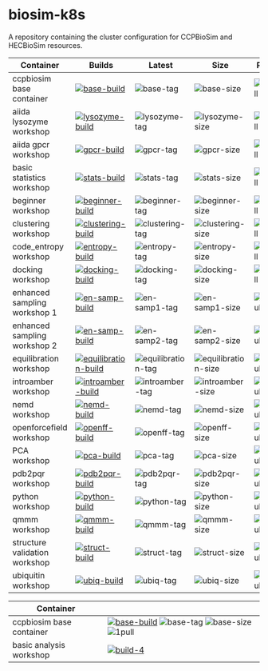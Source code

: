 # biosim-k8s
A repository containing the cluster configuration for CCPBioSim and HECBioSim resources.

| Container | Builds | Latest | Size | Pulls |
| -------- | ------- | ------ | ---- | ----- |
| ccpbiosim base container | [![base-build]][base-build-link] | ![base-tag] | ![base-size] | ![1pull] |
| aiida lysozyme workshop | [![lysozyme-build]][lysozyme-build-link] | ![lysozyme-tag] | ![lysozyme-size]  | ![2pull] |
| aiida gpcr workshop | [![gpcr-build]][gpcr-build-link] | ![gpcr-tag] | ![gpcr-size] | ![3pull] |
| basic statistics workshop | [![stats-build]][stats-build-link] | ![stats-tag] | ![stats-size] | ![5pull] |
| beginner workshop | [![beginner-build]][beginner-build-link] | ![beginner-tag] | ![beginner-size] | ![6pull] |
| clustering workshop | [![clustering-build]][clustering-build-link] | ![clustering-tag] | ![clustering-size] | ![7pull] |
| code_entropy workshop | [![entropy-build]][entropy-build-link] | ![entropy-tag] | ![entropy-size] | ![8pull] |
| docking workshop | [![docking-build]][docking-build-link] | ![docking-tag] | ![docking-size] | ![9pull] |
| enhanced sampling workshop 1 | [![en-samp-build]][en-samp-build-link] | ![en-samp1-tag] | ![en-samp1-size] | ![10pull] |
| enhanced sampling workshop 2 | [![en-samp-build]][en-samp-build-link] | ![en-samp2-tag] | ![en-samp2-size] | ![11pull] |
| equilibration workshop | [![equilibration-build]][equilibration-build-link] | ![equilibration-tag] | ![equilibration-size] | ![12pull] |
| introamber workshop | [![introamber-build]][introamber-build-link] | ![introamber-tag] | ![introamber-size] | ![13pull] |
| nemd workshop | [![nemd-build]][nemd-build-link] | ![nemd-tag] | ![nemd-size] | ![14pull] |
| openforcefield workshop | [![openff-build]][openff-build-link] | ![openff-tag] | ![openff-size] | ![15pull] |
| PCA workshop | [![pca-build]][pca-build-link] | ![pca-tag] | ![pca-size] | ![16pull] |
| pdb2pqr workshop | [![pdb2pqr-build]][pdb2pqr-build-link] | ![pdb2pqr-tag] | ![pdb2pqr-size] | ![17pull] |
| python workshop | [![python-build]][python-build-link] | ![python-tag] | ![python-size] | ![18pull] |
| qmmm workshop | [![qmmm-build]][qmmm-build-link] | ![qmmm-tag] | ![qmmm-size] | ![19pull] |
| structure validation workshop | [![struct-build]][struct-build-link] | ![struct-tag] | ![struct-size] | ![20pull] |
| ubiquitin workshop | [![ubiq-build]][ubiq-build-link] | ![ubiq-tag] | ![ubiq-size] | ![21pull] |

| Container |  |
| -------- | ------------------------------------------------------------------------------------------------------------------- |
| ccpbiosim base container | [![base-build]][base-build-link] ![base-tag] ![base-size] ![1pull] |
| basic analysis workshop | [![build-4]][link-4] | [![latest-4]][link-4] | [![size-4]][link-4] | [![pulls-4]][link-4] |

[build-4]: https://github.com/jimboid/biosim-basic-analysis-workshop/actions/workflows/build.yml/badge.svg?branch=main
[latest-4]: https://img.shields.io/badge/dynamic/xml?url=https%3A%2F%2Fgithub.com%2Fjimboid%2Fbackage%2Fraw%2Findex%2Fjimboid%2Fbiosim-basic-analysis-workshop%2Fbiosim-basic-analysis-workshop.xml&query=xml%2Fversion%5B.%2Flatest%5B.%3D%22true%22%5D%5D%2Ftags%5B.!%3D%22latest%22%5D&logo=github&label=latest&color=purple
[size-4]: https://img.shields.io/badge/dynamic/xml?url=https%3A%2F%2Fgithub.com%2Fjimboid%2Fbackage%2Fraw%2Findex%2Fjimboid%2Fbiosim-basic-analysis-workshop%2Fbiosim-basic-analysis-workshop.xml&query=xml%2Fsize&logo=github&label=size&color=orange
[pulls-4]: https://img.shields.io/badge/dynamic/xml?url=https%3A%2F%2Fgithub.com%2Fjimboid%2Fbackage%2Fraw%2Findex%2Fjimboid%2Fbiosim-basic-analysis-workshop%2Fbiosim-basic-analysis-workshop.xml&query=xml%2Fdownloads&logo=github&label=pulls&color=blue
[link-4]: https://github.com/jimboid/biosim-basic-analysis-workshop

[base-build]: https://github.com/jimboid/biosim-jupyterhub-base/actions/workflows/build.yml/badge.svg?branch=main
[base-build-link]: https://github.com/jimboid/biosim-jupyterhub-base/actions/workflows/build.yml
[lysozyme-build]: https://github.com/jimboid/biosim-aiida-lysozyme-workshop/actions/workflows/build.yml/badge.svg?branch=main
[lysozyme-build-link]: https://github.com/jimboid/biosim-aiida-lysozyme-workshop/actions/workflows/build.yml
[gpcr-build]: https://github.com/jimboid/biosim-aiida-gpcr-workshop/actions/workflows/build.yml/badge.svg?branch=main
[gpcr-build-link]: https://github.com/jimboid/biosim-aiida-gpcr-workshop/actions/workflows/build.yml
[stats-build]: https://github.com/jimboid/biosim-basic-statistics-workshop/actions/workflows/build.yml/badge.svg?branch=main
[stats-build-link]: https://github.com/jimboid/biosim-basic-statistics-workshop/actions/workflows/build.yml
[beginner-build]: https://github.com/jimboid/biosim-beginners-workshop/actions/workflows/build.yml/badge.svg?branch=main
[beginner-build-link]: https://github.com/jimboid/biosim-beginners-workshop/actions/workflows/build.yml
[clustering-build]: https://github.com/jimboid/biosim-clustering-workshop/actions/workflows/build.yml/badge.svg?branch=main
[clustering-build-link]: https://github.com/jimboid/biosim-clustering-workshop/actions/workflows/build.yml
[entropy-build]: https://github.com/jimboid/biosim-codeentropy-workshop/actions/workflows/build.yml/badge.svg?branch=main
[entropy-build-link]: https://github.com/jimboid/biosim-codeentropy-workshop/actions/workflows/build.yml
[docking-build]: https://github.com/jimboid/biosim-docking-workshop/actions/workflows/build.yml/badge.svg?branch=main
[docking-build-link]: https://github.com/jimboid/biosim-docking-workshop/actions/workflows/build.yml
[en-samp-build]: https://github.com/jimboid/biosim-enhanced-sampling-workshop/actions/workflows/build.yml/badge.svg?branch=main
[en-samp-build-link]: https://github.com/jimboid/biosim-enhanced-sampling-workshop/actions/workflows/build.yml
[equilibration-build]: https://github.com/jimboid/biosim-equilibration-workshop/actions/workflows/build.yml/badge.svg?branch=main
[equilibration-build-link]: https://github.com/jimboid/biosim-equilibration-workshop/actions/workflows/build.yml
[introamber-build]: https://github.com/jimboid/biosim-introamber-workshop/actions/workflows/build.yml/badge.svg?branch=main
[introamber-build-link]: https://github.com/jimboid/biosim-introamber-workshop/actions/workflows/build.yml
[nemd-build]: https://github.com/jimboid/biosim-nemd-workshop/actions/workflows/build.yml/badge.svg?branch=main
[nemd-build-link]: https://github.com/jimboid/biosim-nemd-workshop/actions/workflows/build.yml
[openff-build]: https://github.com/jimboid/biosim-openff-workshop/actions/workflows/build.yml/badge.svg?branch=main
[openff-build-link]: https://github.com/jimboid/biosim-openff-workshop/actions/workflows/build.yml
[pca-build]: https://github.com/jimboid/biosim-pca-workshop/actions/workflows/build.yml/badge.svg?branch=main
[pca-build-link]: https://github.com/jimboid/biosim-pca-workshop/actions/workflows/build.yml
[pdb2pqr-build]: https://github.com/jimboid/biosim-pdb2pqr-workshop/actions/workflows/build.yml/badge.svg?branch=main
[pdb2pqr-build-link]: https://github.com/jimboid/biosim-pdb2pqr-workshop/actions/workflows/build.yml
[python-build]: https://github.com/jimboid/biosim-python-workshop/actions/workflows/build.yml/badge.svg?branch=main
[python-build-link]: https://github.com/jimboid/biosim-python-workshop/actions/workflows/build.yml
[qmmm-build]: https://github.com/jimboid/biosim-qmmm-workshop/actions/workflows/build.yml/badge.svg?branch=main
[qmmm-build-link]: https://github.com/jimboid/biosim-qmmm-workshop/actions/workflows/build.yml
[struct-build]: https://github.com/jimboid/biosim-structure-validation-workshop/actions/workflows/build.yml/badge.svg?branch=main
[struct-build-link]: https://github.com/jimboid/biosim-structure-validation-workshop/actions/workflows/build.yml
[ubiq-build]: https://github.com/jimboid/biosim-ubiquitin-analysis-workshop/actions/workflows/build.yml/badge.svg?branch=main
[ubiq-build-link]: https://github.com/jimboid/biosim-ubiquitin-analysis-workshop/actions/workflows/build.yml

[base-tag]: <https://ghcr-badge.egpl.dev/jimboid/biosim-jupyterhub-base/latest_tag?color=%2344cc11&ignore=latest&label=version&trim=>
[lysozyme-tag]: <https://ghcr-badge.egpl.dev/jimboid/biosim-aiida-lysozyme-workshop/latest_tag?color=%2344cc11&ignore=latest&label=version&trim=>
[gpcr-tag]: <https://ghcr-badge.egpl.dev/jimboid/biosim-aiida-gpcr-workshop/latest_tag?color=%2344cc11&ignore=latest&label=version&trim=>
[anals-tag]: <https://ghcr-badge.egpl.dev/jimboid/biosim-basic-analysis-workshop/latest_tag?color=%2344cc11&ignore=latest&label=version&trim=>
[stats-tag]: <https://ghcr-badge.egpl.dev/jimboid/biosim-basic-statistics-workshop/latest_tag?color=%2344cc11&ignore=latest&label=version&trim=>
[beginner-tag]: <https://ghcr-badge.egpl.dev/jimboid/biosim-beginners-workshop/latest_tag?color=%2344cc11&ignore=latest&label=version&trim=e>
[clustering-tag]: <https://ghcr-badge.egpl.dev/jimboid/biosim-clustering-workshop/latest_tag?color=%2344cc11&ignore=latest&label=version&trim=>
[entropy-tag]: <https://ghcr-badge.egpl.dev/jimboid/biosim-codeentropy-workshop/latest_tag?color=%2344cc11&ignore=latest&label=version&trim=>
[docking-tag]: <https://ghcr-badge.egpl.dev/jimboid/biosim-docking-workshop/latest_tag?color=%2344cc11&ignore=latest&label=version&trim=>
[en-samp1-tag]: <https://ghcr-badge.egpl.dev/jimboid/biosim-enhanced-sampling-workshop-part1/latest_tag?color=%2344cc11&ignore=latest&label=version&trim=>
[en-samp2-tag]: <https://ghcr-badge.egpl.dev/jimboid/biosim-enhanced-sampling-workshop-part2/latest_tag?color=%2344cc11&ignore=latest&label=version&trim=>
[equilibration-tag]: <https://ghcr-badge.egpl.dev/jimboid/biosim-equilibration-workshop/latest_tag?color=%2344cc11&ignore=latest&label=version&trim=e>
[introamber-tag]: <https://ghcr-badge.egpl.dev/jimboid/biosim-introamber-workshop/latest_tag?color=%2344cc11&ignore=latest&label=version&trim=>
[nemd-tag]: <https://ghcr-badge.egpl.dev/jimboid/biosim-nemd-workshop/latest_tag?color=%2344cc11&ignore=latest&label=version&trim=>
[openff-tag]: <https://ghcr-badge.egpl.dev/jimboid/biosim-openff-workshop/latest_tag?color=%2344cc11&ignore=latest&label=version&trim=>
[pca-tag]: <https://ghcr-badge.egpl.dev/jimboid/biosim-pca-workshop/latest_tag?color=%2344cc11&ignore=latest&label=version&trim=>
[pdb2pqr-tag]: <https://ghcr-badge.egpl.dev/jimboid/biosim-pdb2pqr-workshop/latest_tag?color=%2344cc11&ignore=latest&label=version&trim=>
[python-tag]: <https://ghcr-badge.egpl.dev/jimboid/biosim-python-workshop/latest_tag?color=%2344cc11&ignore=latest&label=version&trim=>
[qmmm-tag]: <https://ghcr-badge.egpl.dev/jimboid/biosim-qmmm-workshop/latest_tag?color=%2344cc11&ignore=latest&label=version&trim=>
[struct-tag]: <https://ghcr-badge.egpl.dev/jimboid/biosim-structure-validation-workshop/latest_tag?color=%2344cc11&ignore=latest&label=version&trim=>
[ubiq-tag]: <https://ghcr-badge.egpl.dev/jimboid/biosim-ubiquitin-analysis-workshop/latest_tag?color=%2344cc11&ignore=latest&label=version&trim=>

[base-size]: <https://ghcr-badge.egpl.dev/jimboid/biosim-jupyterhub-base/size?label=image>
[lysozyme-size]: <https://ghcr-badge.egpl.dev/jimboid/biosim-aiida-lysozyme-workshop/size?label=image>
[gpcr-size]: <https://ghcr-badge.egpl.dev/jimboid/biosim-aiida-gpcr-workshop/size?label=image>
[anals-size]: <https://ghcr-badge.egpl.dev/jimboid/biosim-basic-analysis-workshop/size?label=image>
[stats-size]: <https://ghcr-badge.egpl.dev/jimboid/biosim-basic-statistics-workshop/size?label=image>
[beginner-size]: <https://ghcr-badge.egpl.dev/jimboid/biosim-beginners-workshop/size?label=image>
[clustering-size]: <https://ghcr-badge.egpl.dev/jimboid/biosim-clustering-workshop/size?label=image>
[entropy-size]: <https://ghcr-badge.egpl.dev/jimboid/biosim-codeentropy-workshop/size?label=image>
[docking-size]: <https://ghcr-badge.egpl.dev/jimboid/biosim-docking-workshop/size?label=image>
[en-samp1-size]: <https://ghcr-badge.egpl.dev/jimboid/biosim-enhanced-sampling-workshop-part1/size?label=image>
[en-samp2-size]: <https://ghcr-badge.egpl.dev/jimboid/biosim-enhanced-sampling-workshop-part2/size?label=image>
[equilibration-size]: <https://ghcr-badge.egpl.dev/jimboid/biosim-equilibration-workshop/size?label=image>
[introamber-size]: <https://ghcr-badge.egpl.dev/jimboid/biosim-introamber-workshop/size?label=image>
[nemd-size]: <https://ghcr-badge.egpl.dev/jimboid/biosim-nemd-workshop/size?label=image>
[openff-size]: <https://ghcr-badge.egpl.dev/jimboid/biosim-openff-workshop/size?label=image>
[pca-size]: <https://ghcr-badge.egpl.dev/jimboid/biosim-pca-workshop/size?label=image>
[pdb2pqr-size]: <https://ghcr-badge.egpl.dev/jimboid/biosim-pdb2pqr-workshop/size?label=image>
[python-size]: <https://ghcr-badge.egpl.dev/jimboid/biosim-python-workshop/size?label=image>
[qmmm-size]: <https://ghcr-badge.egpl.dev/jimboid/biosim-qmmm-workshop/size?label=image>
[struct-size]: <https://ghcr-badge.egpl.dev/jimboid/biosim-structure-validation-workshop/size?label=image>
[ubiq-size]: <https://ghcr-badge.egpl.dev/jimboid/biosim-ubiquitin-analysis-workshop/size?label=image>

[1pull]: https://img.shields.io/badge/dynamic/json?url=https%3A%2F%2Fipitio.github.io%2Fbackage%2Fjimboid%2Fbiosim-jupyterhub-base%2Fbiosim-jupyter-base.json&query=%24.downloads&logo=github&label=pulls&color=blue
[2pull]: https://img.shields.io/badge/dynamic/json?url=https%3A%2F%2Fipitio.github.io%2Fbackage%2Fjimboid%2Fbiosim-aiida-lysozyme-workshop%2Fbiosim-aiida-lysozyme-workshop.json&query=%24.downloads&logo=github&label=pulls&color=blue
[3pull]: https://img.shields.io/badge/dynamic/json?url=https%3A%2F%2Fipitio.github.io%2Fbackage%2Fjimboid%2Fbiosim-aiida-gpcr-workshop%2Fbiosim-aiida-gpcr-workshop.json&query=%24.downloads&logo=github&label=pulls&color=blue
[4pull]: https://img.shields.io/badge/dynamic/json?url=https%3A%2F%2Fipitio.github.io%2Fbackage%2Fjimboid%2Fbiosim-basic-analysis-workshop%2Fbiosim-basic-analysis-workshop.json&query=%24.downloads&logo=github&label=pulls&color=blue
[5pull]: https://img.shields.io/badge/dynamic/json?url=https%3A%2F%2Fipitio.github.io%2Fbackage%2Fjimboid%2Fbiosim-basic-statistics-workshop%2Fbiosim-basic-statistics-workshop.json&query=%24.downloads&logo=github&label=pulls&color=blue
[6pull]: https://img.shields.io/badge/dynamic/json?url=https%3A%2F%2Fipitio.github.io%2Fbackage%2Fjimboid%2Fbiosim-beginners-workshop%2Fbiosim-beginners-workshop.json&query=%24.downloads&logo=github&label=pulls&color=blue
[7pull]: https://img.shields.io/badge/dynamic/json?url=https%3A%2F%2Fipitio.github.io%2Fbackage%2Fjimboid%2Fbiosim-clustering-workshop%2Fbiosim-clustering-workshop.json&query=%24.downloads&logo=github&label=pulls&color=blue
[8pull]: https://img.shields.io/badge/dynamic/json?url=https%3A%2F%2Fipitio.github.io%2Fbackage%2Fjimboid%2Fbiosim-codeentropy-workshop%2Fbiosim-codeentropy-workshop.json&query=%24.downloads&logo=github&label=pulls&color=blue
[9pull]: https://img.shields.io/badge/dynamic/json?url=https%3A%2F%2Fipitio.github.io%2Fbackage%2Fjimboid%2Fbiosim-docking-workshop%2Fbiosim-docking-workshop.json&query=%24.downloads&logo=github&label=pulls&color=blue
[10pull]: https://img.shields.io/badge/dynamic/json?url=https%3A%2F%2Fipitio.github.io%2Fbackage%2Fjimboid%2Fbiosim-enhanced-sampling-workshop%2Fbiosim-enhanced-sampling-workshop-part1.json&query=%24.downloads&logo=github&label=pulls&color=blue
[11pull]: https://img.shields.io/badge/dynamic/json?url=https%3A%2F%2Fipitio.github.io%2Fbackage%2Fjimboid%2Fbiosim-enhanced-sampling-workshop%2Fbiosim-enhanced-sampling-workshop-part2.json&query=%24.downloads&logo=github&label=pulls&color=blue
[12pull]: https://img.shields.io/badge/dynamic/json?url=https%3A%2F%2Fipitio.github.io%2Fbackage%2Fjimboid%2Fbiosim-equilibration-workshop%2Fbiosim-equilibration-workshop.json&query=%24.downloads&logo=github&label=pulls&color=blue
[13pull]: https://img.shields.io/badge/dynamic/json?url=https%3A%2F%2Fipitio.github.io%2Fbackage%2Fjimboid%2Fbiosim-introamber-workshop%2Fbiosim-introamber-workshop.json&query=%24.downloads&logo=github&label=pulls&color=blue
[14pull]: https://img.shields.io/badge/dynamic/json?url=https%3A%2F%2Fipitio.github.io%2Fbackage%2Fjimboid%2Fbiosim-nemd-workshop%2Fbiosim-nemd-workshop.json&query=%24.downloads&logo=github&label=pulls&color=blue
[15pull]: https://img.shields.io/badge/dynamic/json?url=https%3A%2F%2Fipitio.github.io%2Fbackage%2Fjimboid%2Fbiosim-openff-workshop%2Fbiosim-openff-workshop.json&query=%24.downloads&logo=github&label=pulls&color=blue
[16pull]: https://img.shields.io/badge/dynamic/json?url=https%3A%2F%2Fipitio.github.io%2Fbackage%2Fjimboid%2Fbiosim-pca-workshop%2Fbiosim-pca-workshop.json&query=%24.downloads&logo=github&label=pulls&color=blue
[17pull]: https://img.shields.io/badge/dynamic/json?url=https%3A%2F%2Fipitio.github.io%2Fbackage%2Fjimboid%2Fbiosim-pdb2pqr-workshop%2Fbiosim-pdb2pqr-workshop.json&query=%24.downloads&logo=github&label=pulls&color=blue
[18pull]: https://img.shields.io/badge/dynamic/json?url=https%3A%2F%2Fipitio.github.io%2Fbackage%2Fjimboid%2Fbiosim-python-workshop%2Fbiosim-python-workshop.json&query=%24.downloads&logo=github&label=pulls&color=blue
[19pull]: https://img.shields.io/badge/dynamic/json?url=https%3A%2F%2Fipitio.github.io%2Fbackage%2Fjimboid%2Fbiosim-qmmm-workshop%2Fbiosim-qmmm-workshop.json&query=%24.downloads&logo=github&label=pulls&color=blue
[20pull]: https://img.shields.io/badge/dynamic/json?url=https%3A%2F%2Fipitio.github.io%2Fbackage%2Fjimboid%2Fbiosim-structure-validation-workshop%2Fbiosim-structure-validation-workshop.json&query=%24.downloads&logo=github&label=pulls&color=blue
[21pull]: https://img.shields.io/badge/dynamic/json?url=https%3A%2F%2Fipitio.github.io%2Fbackage%2Fjimboid%2Fbiosim-ubiquitin-analysis-workshop%2Fbiosim-ubiquitin-analysis-workshop.json&query=%24.downloads&logo=github&label=pulls&color=blue
